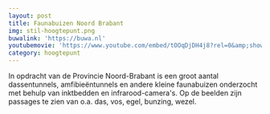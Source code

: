 ```yaml
---
layout: post
title: Faunabuizen Noord Brabant
img: stil-hoogtepunt.png
buwalink: 'https://buwa.nl'
youtubemovie: 'https://www.youtube.com/embed/tOOqDjDH4j8?rel=0&amp;showinfo=0&amp;start=0'
category: hoogtepunt
---
```


In opdracht van de Provincie Noord-Brabant is een groot aantal dassentunnels,
amfibieëntunnels en andere kleine faunabuizen onderzocht met behulp van
inktbedden en infrarood-camera's. Op de beelden zijn passages te zien van o.a.
das, vos, egel, bunzing, wezel.
